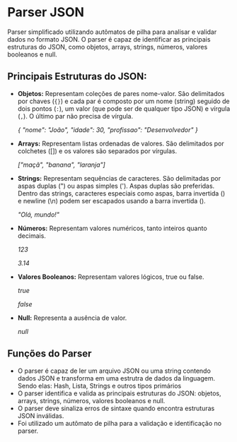 # Parser JSON
Parser simplificado utilizando autômatos de pilha para analisar e validar dados no formato JSON. O parser é capaz de identificar as principais estruturas do JSON, como objetos, arrays, strings, números, valores booleanos e null.

## Principais Estruturas do JSON:

- **Objetos:** Representam coleções de pares nome-valor. São delimitados por chaves (`{}`) e cada par é composto por um nome (string) seguido de dois pontos (`:`), um valor (que pode ser de qualquer tipo JSON) e vírgula (`,`). O último par não precisa de vírgula.

  *{
    "nome": "João",
    "idade": 30,
    "profissao": "Desenvolvedor"
  }*

- **Arrays:** Representam listas ordenadas de valores. São delimitados por colchetes ([]) e os valores são separados por vírgulas.

  *["maçã", "banana", "laranja"]*

- **Strings:** Representam sequências de caracteres. São delimitadas por aspas duplas (") ou aspas simples ('). Aspas duplas são preferidas. Dentro das strings, caracteres especiais como aspas, barra invertida () e newline (\n) podem ser escapados usando a barra invertida ().

  *"Olá, mundo!"*
  
- **Números:** Representam valores numéricos, tanto inteiros quanto decimais.

  *123*
  
  *3.14*
  
- **Valores Booleanos:** Representam valores lógicos, true ou false.

  *true*
  
  *false*

- **Null:** Representa a ausência de valor.

  *null*

## Funções do Parser
- O parser é capaz de ler um arquivo JSON ou uma string contendo dados JSON e transforma em uma estrutra de dados da linguagem. Sendo elas: Hash, Lista, Strings e outros tipos primários
- O parser identifica e valida as principais estruturas do JSON: objetos, arrays, strings, números, valores booleanos e null.
- O parser deve sinaliza erros de sintaxe quando encontra estruturas JSON inválidas.
- Foi utilizado um autômato de pilha para a validação e identificação no parser.
